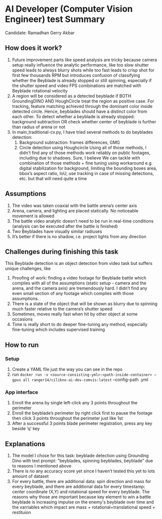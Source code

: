 # AI Developer (Computer Vision Engineer) test Summary

Candidate: Ramadhan Gerry Akbar

## How does it work?
1. Future improvement parts like speed analysis are tricky because camera setup really influence the analytic performance, like too slow shutter speed leads to always blurry shots while too fast leads to crisp shot for first few thousands RPM but introduces confusion of classifying whether the Beyblade is already stopped or still spinning, especially if the shutter speed and video FPS combinations are matched with Beyblade rotational velocity
2. A region will be considered as a detected beyblade if BOTH GroundingDINO AND HoughCircle treat the region as positive case. For tracking, feature matching achieved through the dominant color inside detected circle. Hence, beyblades should have a distinct color from each other. To detect whether a beyblade is already stopped: background subtraction OR check whether center of beyblade is further than radius of arena or not
3. In main_traditional-cv.py, I have tried several methods to do beyblades detection:
   1. Background subtraction: frames differences, GMG
   2. Circle detection using Houghcircle
   Using all of those methods, I didn’t find any of those methods work reliably on public footages, including due to shadows. Sure, I believe We can tackle with combination of those methods + fine tuning using workaround e.g. digital stabilization for background, limiting the bounding boxes area, bbox’s aspect ratio, IoU, use tracking in case of missing detections, etc. but that will need quite a time

## Assumptions
1. The video was taken coaxial with the battle arena’s center axis
2. Arena, camera, and lighting are placed statically. No noticeable movement is allowed
3. The battle video analytic doesn’t need to be run in real-time conditions (analysis can be executed after the battle is finished)
4. Two Beyblades have visually similar radiuses
5. It’s better if there is no shadow, i.e. project lights from any direction

## Challenges during finishing this task
This Beyblade detection is an object detection from video task but suffers unique challenges, like
1. Proofing of work: finding a video footage for Beyblade battle which complies with all of the assumptions (static setup - camera and the arena, and the camera axis) are tremendously hard. I didn’t find any even small section of any footage which complies with those assumptions.
2. There is a state of the object that will be shown as blurry due to spinning much faster relative to the camera’s shutter speed
3. Sometimes, moves really fast when hit by other object at some occasions
4. Time is really short to do deeper fine-tuning any method, especially fine-tuning which includes supervised training

## How to run
### Setup
1. Create a YAML file just the way you can see in the repo
2. run `docker run -v <source-consisting-yml>:<path-inside-container> –gpus all ranger14/cilikno-ai-dev-comvis:latest` –config-path <path>.yml

### App interface
1. Enroll the arena by single left-click any 3 points throughout the perimeter 
2. Enroll the beyblade’s perimeter by right click first to pause the footage then click 3 points throughout the perimeter just like 1st
3. After a successful 3 points blade perimeter registration, press any key beside ‘q’ key

## Explanations
1. The model I chose for this task: beyblade detection using Grounding Dino with text prompt: "beyblades, spinning beyblades, beyblade" due to reasons I mentioned above
2. There is no any accuracy score yet since I haven’t tested this yet to lots amount of dataset
3. For every battle, there are additional data: spin direction and mass for every beyblade, and there are additional data for every timestamp: center coordinate (X,Y) and rotational speed for every beyblade. The reasons why those are important because key element to win a battle beyblade is increasing impulse on the enemy's beyblade over time and the varriables which impact are mass + rotational+translational speed + restituion